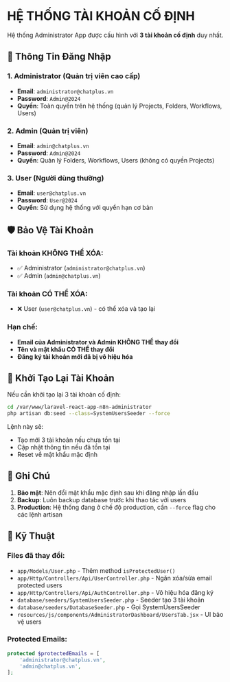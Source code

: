 # HỆ THỐNG TÀI KHOẢN CỐ ĐỊNH

Hệ thống Administrator App được cấu hình với **3 tài khoản cố định** duy nhất.

## 🔐 Thông Tin Đăng Nhập

### 1. Administrator (Quản trị viên cao cấp)
- **Email**: `administrator@chatplus.vn`
- **Password**: `Admin@2024`
- **Quyền**: Toàn quyền trên hệ thống (quản lý Projects, Folders, Workflows, Users)

### 2. Admin (Quản trị viên)
- **Email**: `admin@chatplus.vn`
- **Password**: `Admin@2024`
- **Quyền**: Quản lý Folders, Workflows, Users (không có quyền Projects)

### 3. User (Người dùng thường)
- **Email**: `user@chatplus.vn`
- **Password**: `User@2024`
- **Quyền**: Sử dụng hệ thống với quyền hạn cơ bản

## 🛡️ Bảo Vệ Tài Khoản

### Tài khoản KHÔNG THỂ XÓA:
- ✅ Administrator (`administrator@chatplus.vn`)
- ✅ Admin (`admin@chatplus.vn`)

### Tài khoản CÓ THỂ XÓA:
- ❌ User (`user@chatplus.vn`) - có thể xóa và tạo lại

### Hạn chế:
- **Email của Administrator và Admin KHÔNG THỂ thay đổi**
- **Tên và mật khẩu CÓ THỂ thay đổi**
- **Đăng ký tài khoản mới đã bị vô hiệu hóa**

## 🔄 Khởi Tạo Lại Tài Khoản

Nếu cần khởi tạo lại 3 tài khoản cố định:

```bash
cd /var/www/laravel-react-app-n8n-administrator
php artisan db:seed --class=SystemUsersSeeder --force
```

Lệnh này sẽ:
- Tạo mới 3 tài khoản nếu chưa tồn tại
- Cập nhật thông tin nếu đã tồn tại
- Reset về mật khẩu mặc định

## 📝 Ghi Chú

1. **Bảo mật**: Nên đổi mật khẩu mặc định sau khi đăng nhập lần đầu
2. **Backup**: Luôn backup database trước khi thao tác với users
3. **Production**: Hệ thống đang ở chế độ production, cần `--force` flag cho các lệnh artisan

## 🔧 Kỹ Thuật

### Files đã thay đổi:
- `app/Models/User.php` - Thêm method `isProtectedUser()`
- `app/Http/Controllers/Api/UserController.php` - Ngăn xóa/sửa email protected users
- `app/Http/Controllers/Api/AuthController.php` - Vô hiệu hóa đăng ký
- `database/seeders/SystemUsersSeeder.php` - Seeder tạo 3 tài khoản
- `database/seeders/DatabaseSeeder.php` - Gọi SystemUsersSeeder
- `resources/js/components/AdministratorDashboard/UsersTab.jsx` - UI bảo vệ users

### Protected Emails:
```php
protected $protectedEmails = [
    'administrator@chatplus.vn',
    'admin@chatplus.vn',
];
```


